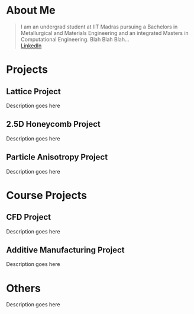 # About Me
> I am an undergrad student at IIT Madras pursuing a Bachelors in Metallurgical and Materials Engineering and an integrated Masters in Computational Engineering. Blah Blah Blah...<br>
[LinkedIn](https://www.linkedin.com/in/jaswanth-vg-7a1413234/)

# Projects
## Lattice Project
Description goes here

## 2.5D Honeycomb Project
Description goes here

## Particle Anisotropy Project
Description goes here

# Course Projects
## CFD Project
Description goes here

## Additive Manufacturing Project
Description goes here

# Others
Description goes here
